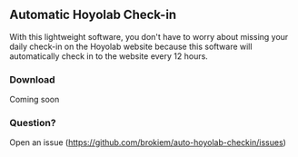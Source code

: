 ## Automatic Hoyolab Check-in

With this lightweight software, you don't have to worry about missing your daily check-in on the Hoyolab website because
this software will automatically check in to the website every 12 hours.

### Download

Coming soon

### Question?

Open an issue (https://github.com/brokiem/auto-hoyolab-checkin/issues)